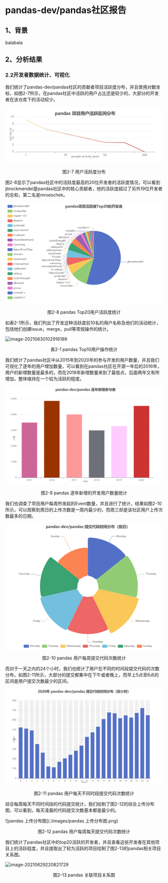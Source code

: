 # pandas-dev/pandas社区报告

## 1、背景

balabala

## 2、分析结果



### 2.2开发者数据统计、可视化

我们统计了pandas-dev/pandas社区的贡献者项目活跃度分布，并且使用对数坐标，如图2-7所示，在pandas社区中活跃的用户占比还是较少的，大部分的开发者在该仓库下的活动较少。

![image-20210628162455087](./images/image-20210628162455087.png)

<center>图2-7 用户活跃度分布</center>

图2-8显示了pandas社区中的活跃度最高的20位开发者的活跃度情况，可以看到jbrockmendel是pandas社区中的核心贡献者，他的活跃度超过了另外19位开发者的总和，第二名是mroeschek。

![image-20210628190752671](./images/image-20210628190752671.png)

<center>图2-8 pandas Top20用户活跃度统计</center>

如表2-1所示，我们列出了开发这种活跃度前10名的用户名称及他们的活动统计，包括他们创建issue，merge，pull等常规操作的统计。

![image-20210630102916189](D:\MyFiles\ECNU\开源社区大作业\images\image-20210630102916189.png)

<center>表2-1 pandas Top10用户操作统计</center>

我们统计了pandas社区中从2015年到2020年的参与开发的用户数量，并且我们可视化了逐年的用户增加数量，可以看到在pandas社区在开源一年后的2016年，用户的新增数量是最多的，而在2018年新增数量来到了最低点，后面两年又有所增加，整体维持在一个较为活跃的程度。

![image-20210628190430607](./images/image-20210628190430607.png)

<center>图2-9 pandas 逐年新增的开发用户数量统计</center>

我们也调查了项目用户每周所发起的Event数量，并且进行了统计，结果如图2-10所示，可以观察到周日的上传次数是一周内最少的，而周三却是该社区用户上传次数最多的日期。

![image-20210628193138199](./images/image-20210628193138199.png)

<center>图2-10 pandas 用户每周提交代码次数统计</center>

而对于一天之内的24个小时，我们也统计了用户在不同的时间段提交代码的次数分布，如图2-11所示，大部分的提交都集中在下午或者晚上，而早上5点至6点的区间是用户提交次数最少的区间。

![image-20210628194648787](./images/image-20210628194648787.png)

<center>图2-11 pandas 用户每天不同时段提交代码次数统计</center>

综合每周每天不同时间段的代码提交统计，我们绘制了图2-12的综合上传分布图，可以看到，每天凌晨的代码提交次数基本都是最少的。

![pandas 上传分布图](./images/pandas 上传分布图.png)

<center>图2-12 pandas 用户每周每天提交代码次数统计</center>

我们统计了pandas社区中的top20活跃的开发者，并且查看这些开发者在其他项目上的活跃程度，并且提取出了较为活跃的项目绘制了图2-13的pandas相关项目关系图。

![image-20210629220821729](D:\MyFiles\ECNU\开源社区大作业\images\image-20210629220821729.png)

<center>图2-13 pandas 关联项目关系图</center>